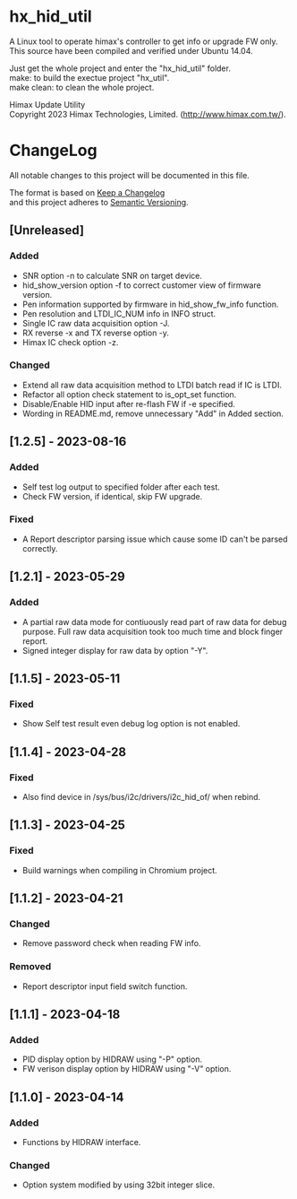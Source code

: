 # hx_hid_util  
A Linux tool to operate himax's controller to get info or upgrade FW only.  
This source have been compiled and verified under Ubuntu 14.04.  
  
Just get the whole project and enter the "hx_hid_util" folder.  
  make: to build the exectue project "hx_util".  
  make clean: to clean the whole project.  
  
Himax Update Utility  
Copyright 2023 Himax Technologies, Limited. (http://www.himax.com.tw/).  

# ChangeLog

All notable changes to this project will be documented in this file.  
  
The format is based on [Keep a Changelog](http://keepachangelog.com/en/1.1.0/)  
and this project adheres to [Semantic Versioning](http://semver.org/spec/v2.0.0.html).  

## [Unreleased]
### Added
- SNR option -n to calculate SNR on target device.  
- hid_show_version option -f to correct customer view of firmware version.
- Pen information supported by firmware in hid_show_fw_info function.
- Pen resolution and LTDI_IC_NUM info in INFO struct.
- Single IC raw data acquisition option -J.
- RX reverse -x and TX reverse option -y.
- Himax IC check option -z.
### Changed
- Extend all raw data acquisition method to LTDI batch read if IC is LTDI.
- Refactor all option check statement to is_opt_set function.
- Disable/Enable HID input after re-flash FW if -e specified.
- Wording in README.md, remove unnecessary "Add" in Added section.
## [1.2.5] - 2023-08-16
### Added
- Self test log output to specified folder after each test.
- Check FW version, if identical, skip FW upgrade.
### Fixed
- A Report descriptor parsing issue which cause some ID can't be parsed correctly.

## [1.2.1] - 2023-05-29
### Added
- A partial raw data mode for contiuously read part of raw data for debug purpose. Full raw data acquisition took too much time and block finger report.
- Signed integer display for raw data by option "-Y".

## [1.1.5] - 2023-05-11
### Fixed
- Show Self test result even debug log option is not enabled.

## [1.1.4] - 2023-04-28
### Fixed
- Also find device in /sys/bus/i2c/drivers/i2c_hid_of/ when rebind.

## [1.1.3] - 2023-04-25
### Fixed
- Build warnings when compiling in Chromium project.

## [1.1.2] - 2023-04-21
### Changed
- Remove password check when reading FW info.
### Removed
- Report descriptor input field switch function.

## [1.1.1] - 2023-04-18
### Added
- PID display option by HIDRAW using "-P" option.
- FW verison display option by HIDRAW using "-V" option.

## [1.1.0] - 2023-04-14
### Added
- Functions by HIDRAW interface.
### Changed
- Option system modified by using 32bit integer slice.
